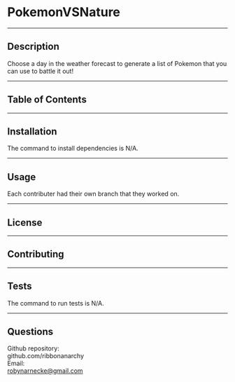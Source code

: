 # PokemonVSNature    
    
---
    
## Description     
    
Choose a day in the weather forecast to generate a list of Pokemon that you can use to battle it out!

---
    
## Table of Contents    
    


--- 
    
## Installation    

The command to install dependencies is N/A.

--- 

## Usage    
    
Each contributer had their own branch that they worked on. 

--- 

## License    

--- 

## Contributing    

    

---

## Tests    
    
The command to run tests is N/A. 

--- 

## Questions    

Github repository:   
github.com/ribbonanarchy   
Email:    
robynarnecke@gmail.com    
    